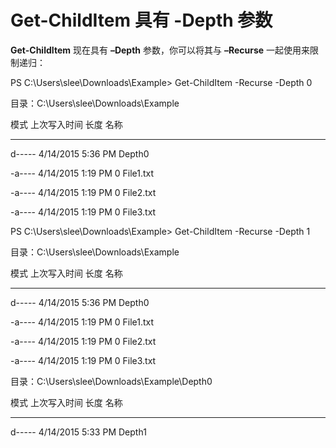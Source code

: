 # Get-ChildItem 具有 -Depth 参数
**Get-ChildItem** 现在具有 **–Depth** 参数，你可以将其与 **–Recurse** 一起使用来限制递归：

PS C:\\Users\\slee\\Downloads\\Example&gt; Get-ChildItem -Recurse -Depth 0

目录：C:\\Users\\slee\\Downloads\\Example

模式 上次写入时间 长度 名称

---- ------------- ------ ----

d----- 4/14/2015 5:36 PM Depth0

-a---- 4/14/2015 1:19 PM 0 File1.txt

-a---- 4/14/2015 1:19 PM 0 File2.txt

-a---- 4/14/2015 1:19 PM 0 File3.txt

PS C:\\Users\\slee\\Downloads\\Example&gt; Get-ChildItem -Recurse -Depth 1

目录：C:\\Users\\slee\\Downloads\\Example

模式 上次写入时间 长度 名称

---- ------------- ------ ----

d----- 4/14/2015 5:36 PM Depth0

-a---- 4/14/2015 1:19 PM 0 File1.txt

-a---- 4/14/2015 1:19 PM 0 File2.txt

-a---- 4/14/2015 1:19 PM 0 File3.txt

目录：C:\\Users\\slee\\Downloads\\Example\\Depth0

模式 上次写入时间 长度 名称

---- ------------- ------ ----

d----- 4/14/2015 5:33 PM Depth1


<!--HONumber=Aug16_HO3-->


